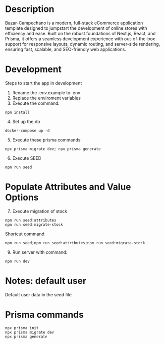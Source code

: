 # Description

Bazar-Campechano is a modern, full-stack eCommerce application template designed to jumpstart the development of online stores with efficiency and ease. Built on the robust foundations of Next.js, React, and Prisma, it offers a seamless development experience with out-of-the-box support for responsive layouts, dynamic routing, and server-side rendering, ensuring fast, scalable, and SEO-friendly web applications.

# Development

Steps to start the app in development

1. Rename the .env.example to .env
2. Replace the enviroment variables
3. Execute the command:

```
npm install
```

4. Set up the db

```
docker-compose up -d
```

5. Execute these prisma commands:

```
npx prisma migrate dev; npx prisma generate
```

6. Execute SEED

```
npm run seed
```

# Populate Attributes and Value Options

7. Execute migration of stock

```
npm run seed:attributes
npm run seed:migrate-stock
```

Shortcut command:

```
npm run seed;npm run seed:attributes;npm run seed:migrate-stock
```

9. Run server with command:

```
npm run dev
```

# Notes: default user

Default user data in the seed file

# Prisma commands

```
npx prisma init
npx prisma migrate dev
npx prisma generate
```
